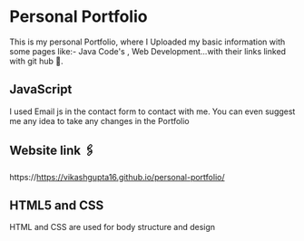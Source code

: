 # Personal Portfolio

This is my personal Portfolio, where I Uploaded my basic information with some pages like:- Java Code's , Web Development...with their links linked with git hub 🙂.

## JavaScript 

I used Email js in the contact form to contact with me.
You can even suggest me any idea to take any changes in the Portfolio 

## Website link 🖇️ 
 https://https://vikashgupta16.github.io/personal-portfolio/

## HTML5 and CSS

HTML and CSS are used for body structure and design 